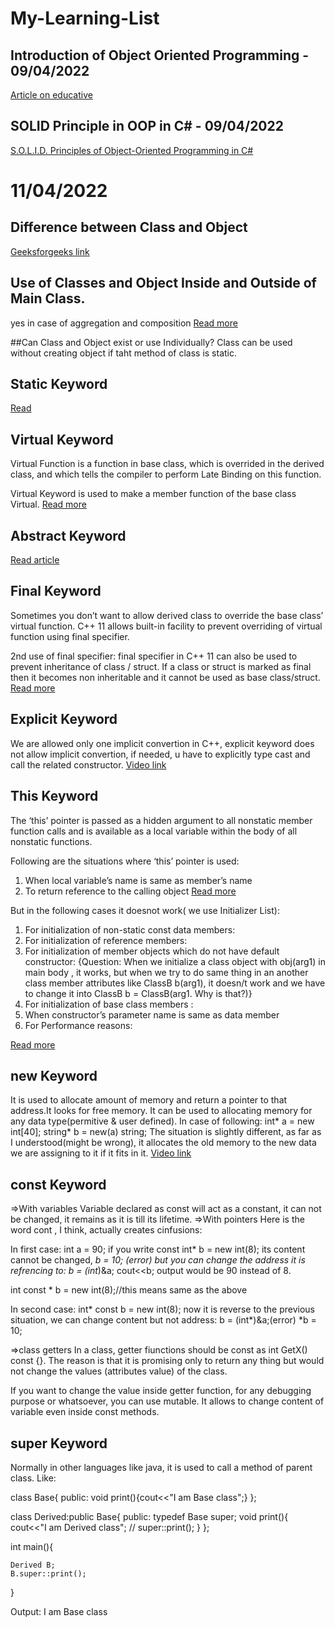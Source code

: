 # My-Learning-List
## Introduction of Object Oriented Programming - 09/04/2022
[Article on educative](https://www.educative.io/blog/object-oriented-programming)

## SOLID Principle in OOP in C# - 09/04/2022
[S.O.L.I.D. Principles of Object-Oriented Programming in C#](https://www.educative.io/blog/solid-principles-oop-c-sharp)

# 11/04/2022
## Difference between Class and Object 
[Geeksforgeeks link](https://www.geeksforgeeks.org/difference-between-class-and-object/?ref=gcse)

## Use of Classes and Object Inside and Outside of Main Class.
yes in case of aggregation and composition
[Read more](https://stackoverflow.com/questions/44611995/can-we-create-an-object-outside-of-methods-but-inside-the-class-if-yes-then-wha)

##Can Class and Object exist or use Individually?
Class can be used without creating object if taht method of class is static.

## Static Keyword 
[Read ](https://www.studytonight.com/cpp/static-keyword.php)

## Virtual Keyword
Virtual Function is a function in base class, which is overrided in the derived class,
and which tells the compiler to perform Late Binding on this function.

Virtual Keyword is used to make a member function of the base class Virtual.
[Read more](https://www.studytonight.com/cpp/virtual-functions.php)

## Abstract Keyword
[Read article](https://www.geeksforgeeks.org/pure-virtual-functions-and-abstract-classes/)

## Final Keyword
Sometimes you don’t want to allow derived class to override the base class’ virtual function. 
C++ 11 allows built-in facility to prevent overriding of virtual function using final specifier.

2nd use of final specifier: 
final specifier in C++ 11 can also be used to prevent inheritance of class / struct. 
If a class or struct is marked as final then it becomes non inheritable and it cannot be used as base class/struct. 
[Read more](https://www.geeksforgeeks.org/c-final-specifier/)

## Explicit Keyword
We are allowed only one implicit convertion in C++,
explicit keyword does not allow implicit convertion, if needed, u have to explicitly 
type cast and call the related constructor.
[Video link](https://www.youtube.com/watch?v=Rr1NX1lH3oEs)

## This Keyword
The ‘this’ pointer is passed as a hidden argument to all nonstatic member function calls and is available as 
a local variable within the body of all nonstatic functions.

Following are the situations where ‘this’ pointer is used:
1) When local variable’s name is same as member’s name
2) To return reference to the calling object
[Read more](https://www.geeksforgeeks.org/this-pointer-in-c/?ref=gcse)

But in the following cases it doesnot work( we use Initializer List):
1) For initialization of non-static const data members: 
2) For initialization of reference members: 
3) For initialization of member objects which do not have default constructor: 
{Question:  When we initialize a class object with obj(arg1) in main body , it works,
but when we try to do same thing in an another class member attributes like ClassB b(arg1),
it doesn/t work and we have to change it into ClassB b = ClassB(arg1. Why is that?)}
4) For initialization of base class members : 
5) When constructor’s parameter name is same as data member 
6) For Performance reasons: 

[Read more](https://www.geeksforgeeks.org/when-do-we-use-initializer-list-in-c/)

## new Keyword
It is used to allocate amount of memory and return a pointer to that address.It looks for free 
memory. It can be used to allocating memory for any data type(permitive & user defined). In case 
of following:
int* a = new int[40];
string* b = new(a) string;
The situation is slightly different, as far as I understood(might be wrong), it allocates the old memory 
to the new data we are assigning to it if it fits in it.
[Video link](https://youtu.be/NUZdUSqsCs4)

## const Keyword
=>With variables
Variable declared as const will act as a constant, it can not be changed,
it remains as it is till its lifetime.
=>With pointers
Here is the word cont , I think, actually creates cinfusions:

In first case:
int a = 90;
if you write 
const int* b = new int(8);
its content cannot be changed,
*b = 10; (error)
but you can change the address it is refrencing to:
b = (int*)&a;
cout<<b;
output would be 90 instead of 8.

int const * b = new int(8);//this means same as the above 

In second case:
int* const  b = new int(8);
now it is reverse to the previous situation, we can change content but not address:
b = (int*)&a;(error)
*b = 10;

=>class getters
In a class, getter fiunctions should be const
as 
int GetX() const {}.
The reason is that it is promising only to return any thing but would not change
the values (attributes value) of the class.

If you want to change the value inside getter function, for any debugging purpose or whatsoever,
you can use mutable. It allows to change content of variable even inside const methods.
 

## super Keyword
Normally in other languages like java, it is used to call a method of parent class. Like:

class Base{
	public:
		void print(){cout<<"I am Base class";}
};

class Derived:public Base{
	public:
	typedef Base super;
		void print(){
		    cout<<"I am Derived class";
		  //  super::print();
		}
};

int main(){
    
    Derived B;
    B.super::print();
}

Output:
I am Base class
